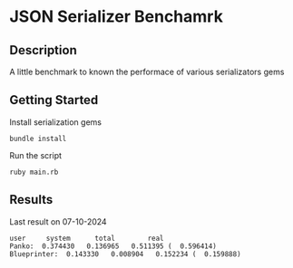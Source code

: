 # JSON Serializer Benchamrk

## Description

A little benchmark to known the performace of various serializators gems

## Getting Started

Install serialization gems

`bundle install`

Run the script

`ruby main.rb`

## Results

Last result on 07-10-2024
```
user     system      total        real
Panko:  0.374430   0.136965   0.511395 (  0.596414)
Blueprinter:  0.143330   0.008904   0.152234 (  0.159888)
```
